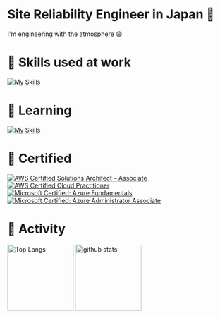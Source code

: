 # Site Reliability Engineer in Japan 👋
I'm engineering with the atmosphere 😄


<!--
**mg6mg/mg6mg** is a ✨ _special_ ✨ repository because its `README.md` (this file) appears on your GitHub profile.

- 🔭 I’m currently working on ...
- 🌱 I’m currently learning ...
- 👯 I’m looking to collaborate on ...
- 🤔 I’m looking for help with ...
- 💬 Ask me about ...
- 📫 How to reach me: ...
- 😄 Pronouns: ...
- ⚡ Fun fact: ...
-->

# 🔭 Skills used at work
[![My Skills](https://skillicons.dev/icons?i=azure,aws,docker,git,ts,go,py,powershell,bash,md,terraform,linux,redhat,ubuntu,windows,mysql,postgres,postman,grafana,elasticsearch,visualstudio,vscode)](https://skillicons.dev)

# 🔰 Learning
[![My Skills](https://skillicons.dev/icons?i=github,dotnet,cs,ts,js,nodejs,nextjs,nuxtjs,go,py)](https://skillicons.dev)

# 💪 Certified 

<!--START_SECTION:badges-->
[![AWS Certified Solutions Architect – Associate](https://images.credly.com/size/110x110/images/0e284c3f-5164-4b21-8660-0d84737941bc/image.png)](http://www.credly.com/badges/be0c98a8-d191-419b-996c-c25e9a874c0b "AWS Certified Solutions Architect – Associate")
[![AWS Certified Cloud Practitioner](https://images.credly.com/size/110x110/images/00634f82-b07f-4bbd-a6bb-53de397fc3a6/image.png)](http://www.credly.com/badges/8663644c-2c68-4b50-ac49-2897a63b5ce6 "AWS Certified Cloud Practitioner")
[![Microsoft Certified: Azure Fundamentals](https://images.credly.com/size/110x110/images/be8fcaeb-c769-4858-b567-ffaaa73ce8cf/image.png)](http://www.credly.com/badges/f2ac90bb-f22b-4252-88d4-98e92f3f5ce6 "Microsoft Certified: Azure Fundamentals")
[![Microsoft Certified: Azure Administrator Associate](https://images.credly.com/size/110x110/images/336eebfc-0ac3-4553-9a67-b402f491f185/azure-administrator-associate-600x600.png)](http://www.credly.com/badges/aae0502b-4e49-4767-9b89-487b250b9b9f "Microsoft Certified: Azure Administrator Associate")
<!--END_SECTION:badges-->

# 🤔 Activity

<p align="left">
  <img alt="Top Langs" height="150px" src="https://github-readme-stats.vercel.app/api/top-langs/?username=mg6mg&layout=compact&show_icons=true&theme=radical" />
  <img alt="github stats" height="150px" src="https://github-readme-stats.vercel.app/api?username=mg6mg&theme=radical&show_icons=ture" />
</p>


